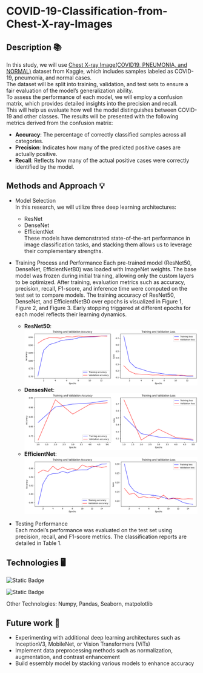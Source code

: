 # COVID-19-Classification-from-Chest-X-ray-Images

## Description :books:
In this study, we will use [Chest X-ray Image(COVID19, PNEUMONIA, and NORMAL)](https://www.kaggle.com/datasets/alsaniipe/chest-x-ray-image) dataset from Kaggle,
which includes samples labeled as COVID-19, pneumonia, and normal cases.  
The dataset will be split into training, validation, and test sets to ensure a fair evaluation of the model’s generalization ability.  
To assess the performance of each model, we will employ a confusion matrix, which provides detailed insights into the precision and recall.  
This will help us evaluate how well the model distinguishes between COVID-19 and other classes. The results will be
presented with the following metrics derived from the confusion matrix:  
- **Accuracy**: The percentage of correctly classified samples across all categories.
- **Precision**: Indicates how many of the predicted positive cases are actually positive.
- **Recall**: Reflects how many of the actual positive cases were correctly identified by the model.
    
## Methods and Approach :bulb:
- Model Selection  
    In this research, we will utilize three deep learning architectures:
    - ResNet
    - DenseNet
    - EfficientNet  
  These models have demonstrated state-of-the-art performance in image classification tasks, and stacking them allows us to leverage their complementary strengths.
- Training Process and Performance 
  Each pre-trained model (ResNet50, DenseNet, EfficientNetB0) was loaded with ImageNet weights. The base model
was frozen during initial training, allowing only the custom layers to be optimized. After training, evaluation metrics
such as accuracy, precision, recall, F1-score, and inference time were computed on the test set to compare models.
The training accuracy of ResNet50, DenseNet, and EfficientNetB0 over epochs is visualized in Figure 1, Figure 2,
and Figure 3. Early stopping triggered at different epochs for each model reflects their learning dynamics.

  - **ResNet50**:
  ![ResNet50 Training Accuracy Line Chart](reports/figures/ResNet_Training_Accuracy.png)
  - **DensesNet**:
  ![DenseNet Training Accuracy Line Chart](reports/figures/DenseNet_Training_Accuracy.png)
  - **EfficientNet**:
  ![EfficientNet Training Accuracy Line Chart](reports/figures/EfficientNet_Training_Accuracy.png)
- Testing Performance  
Each model’s performance was evaluated on the test set using precision, recall, and F1-score metrics. The classification reports are detailed in Table 1.


## Technologies :desktop_computer:
![Static Badge](https://img.shields.io/badge/python-3.8.0-black)  
  
![Static Badge](https://img.shields.io/badge/tensorflow-2.18.0-green)  

Other Technologies: Numpy, Pandas, Seaborn, matpolotlib
## Future work :memo:
- Experimenting with additional deep learning architectures such as InceptionV3, MobileNet, or Vision Transformers
(ViTs)
- Implement data preprocessing methods such as normalization, augmentation, and contrast enhancement
- Build essembly model by stacking various models to enhance accuracy
